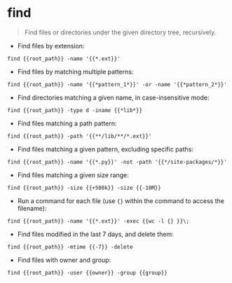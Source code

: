 # find

> Find files or directories under the given directory tree, recursively.

- Find files by extension:

`find {{root_path}} -name '{{*.ext}}'`

- Find files by matching multiple patterns:

`find {{root_path}} -name '{{*pattern_1*}}' -or -name '{{*pattern_2*}}'`

- Find directories matching a given name, in case-insensitive mode:

`find {{root_path}} -type d -iname {{*lib*}}`

- Find files matching a path pattern:

`find {{root_path}} -path '{{**/lib/**/*.ext}}'`

- Find files matching a given pattern, excluding specific paths:

`find {{root_path}} -name '{{*.py}}' -not -path '{{*/site-packages/*}}'`

- Find files matching a given size range:

`find {{root_path}} -size {{+500k}} -size {{-10M}}`

- Run a command for each file (use `{}` within the command to access the filename):

`find {{root_path}} -name '{{*.ext}}' -exec {{wc -l {} }}\;`

- Find files modified in the last 7 days, and delete them:

`find {{root_path}} -mtime {{-7}} -delete`

- Find files with owner and group:

`find {{root_path}} -user {{owner}} -group {{group}}`
